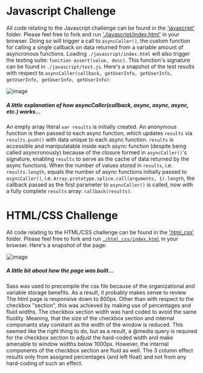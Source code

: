 # Javascript Challenge
All code relating to the Javascript challenge can be found in the ['javascript'](https://github.com/jbmilgrom/3lft/blob/master/javascript) folder. Please feel free to fork and run ['./javascript/index.html'](https://github.com/jbmilgrom/3lft/blob/master/javascript/index.html) in your browser. Doing so will trigger a call to `asyncCaller()`, the custom function for calling a single callback on data returned from a variable amount of asyncronous functions. Loading `./javascript/index.html` will also trigger the testing suite: `function assert(value, desc)`. This function's signature can be found in `./javascript/test.js`. Here's a snapshot of the test results with respect to `asyncCaller(callback, getUserInfo, getUserInfo, getUserInfo, getUserInfo, getUserInfo)`:

![image](https://s3-us-west-2.amazonaws.com/jbmpics/triplelift/Screen+Shot+2014-10-08+at+1.16.00+PM.png)

##### A little explanation of how asyncCaller(callback, async, async, async, etc.) works...

An empty array literal `var results` is initially created. An anonymous function is then passed to each async function, which updates `results` via `results.push()` with data unique to each async function. `results` is accessible and manipulatable inside each async function (despite being called asyncronously) because of the closure formed in `asyncCaller()`'s signature, enabling `results` to serve as the cache of data returned by the async functions.  When the number of values stored in `results`, i.e. `results.length`, equals the number of async functions initially passed to `asyncCaller()`, i.e. `Array.prototype.splice.call(arguments, 1).length`, the callback passed as the first parameter to `asyncCaller()` is called, now with a fully complete `results` array: `callback(results)`.

# HTML/CSS Challenge

All code relating to the HTML/CSS challenge can be found in the ['html_css'](https://github.com/jbmilgrom/3lft/tree/master/html_css) folder. Please feel free to fork and run [`./html_css/index.html`](https://github.com/jbmilgrom/3lft/blob/master/html_css/index.html) in your browser. Here's a snapshot of the page:

![image](https://s3-us-west-2.amazonaws.com/jbmpics/triplelift/Screen+Shot+2014-10-08+at+12.57.12+PM.png)

##### A little bit about how the page was built...

Sass was used to precompile the css file because of the organizational and variable storage benefits. As a result, it probably makes sense to review The html page is responsive down to 800px. Other than with respect to the checkbox "section", this was achieved by making use of percentages and fluid widths. The checkbox section width was hard coded to avoid the same fluidity. Meaning, that the size of the checkbox section and internal componants stay constant as the width of the window is reduced. This seemed like the right thing to do, but as a result, a @media query is required for the checkbox section to adjust the hard-coded width and make amenable to window widths below 1000px. However, the internal components of the checkbox section are fluid as well. The 3 column effect results only from assigned percentages (and left float) and not from any hard-coding of such an effect.  